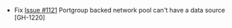 * Fix [Issue #1121](https://github.com/vmware/terraform-provider-vcd/issues/1221) Portgroup backed network pool can't have a data source [GH-1220]
